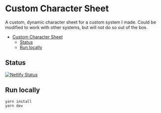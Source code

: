 # Custom Character Sheet
A custom, dynamic character sheet for a custom system I made. Could be modified to work with other systems, but will not do so out of the box.

- [Custom Character Sheet](#custom-character-sheet)
  - [Status](#status)
  - [Run locally](#run-locally)

## Status

[![Netlify Status](https://api.netlify.com/api/v1/badges/1a6b705c-bb66-471f-b5f6-03d848c85cbf/deploy-status)](https://app.netlify.com/sites/character-sheet/deploys)

## Run locally

```
yarn install
yarn dev
```
